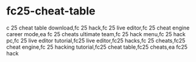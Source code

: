 # fc25-cheat-table
c 25 cheat table download,fc 25 hack,fc 25 live editor,fc 25 cheat engine career mode,ea fc 25 cheats ultimate team,fc 25 hack menu,fc 25 hack pc,fc 25 live editor tutorial,fc25 live editor,fc25 hacks,fc 25 cheats,fc25 cheat engine,fc 25 hacking tutorial,fc25 cheat table,fc25 cheats,ea fc25 hack
